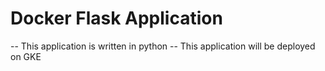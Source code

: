# Docker Flask Application 

-- This application is written in python 
-- This application will be deployed on GKE
